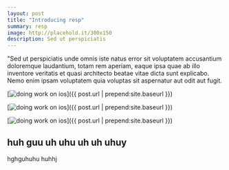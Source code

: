 ```yaml
---
layout: post
title: "Introducing resp"
summary: resp
image: http://placehold.it/300x150
description: Sed ut perspiciatis
---
```


"Sed ut perspiciatis unde omnis iste natus error sit voluptatem accusantium doloremque laudantium, totam rem aperiam, eaque ipsa quae ab illo inventore veritatis et quasi architecto beatae vitae dicta sunt explicabo. Nemo enim ipsam voluptatem quia voluptas sit aspernatur aut odit aut fugit.


[![doing work on ios](https://www.dropbox.com/s/y5053ovm3ew80l6/photo%2004-03-15%2018%2033%2048.jpg?dl=1)]({{ post.url | prepend:site.baseurl }})

[![doing work on ios](https://www.dropbox.com/s/y5053ovm3ew80l6/photo%2004-03-15%2018%2033%2048.jpg?dl=1)]({{ post.url | prepend:site.baseurl }})

[![doing work on ios](https://www.dropbox.com/s/y5053ovm3ew80l6/photo%2004-03-15%2018%2033%2048.jpg?dl=1)]({{ post.url | prepend:site.baseurl }})


## huh guu uh uhu uh uh uhuy 
hghguhuhu
huhhj



